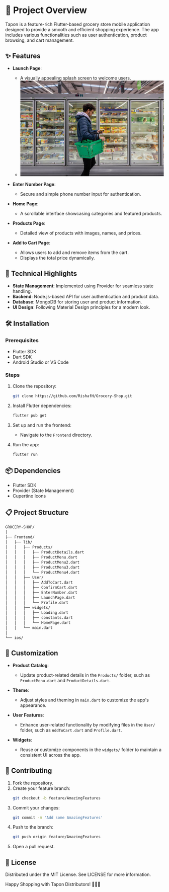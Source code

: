 # 📱 Project Overview

Tapon is a feature-rich Flutter-based grocery store mobile application designed to provide a smooth and efficient shopping experience. The app includes various functionalities such as user authentication, product browsing, and cart management.

## ✨ Features

- **Launch Page**:
  - A visually appealing splash screen to welcome users.
  - ![Home Screen](Frontend/assets/images/b.jpg "Home Screen")
    

- **Enter Number Page**:
  - Secure and simple phone number input for authentication.

- **Home Page**:
  - A scrollable interface showcasing categories and featured products.

- **Products Page**:
  - Detailed view of products with images, names, and prices.

- **Add to Cart Page**:
  - Allows users to add and remove items from the cart.
  - Displays the total price dynamically.

## 🚀 Technical Highlights

- **State Management**: Implemented using Provider for seamless state handling.
- **Backend**: Node.js-based API for user authentication and product data.
- **Database**: MongoDB for storing user and product information.
- **UI Design**: Following Material Design principles for a modern look.

## 🛠 Installation

### Prerequisites

- Flutter SDK
- Dart SDK
- Android Studio or VS Code

### Steps

1. Clone the repository:
   ```bash
   git clone https://github.com/RishafH/Grocery-Shop.git
   ```

2. Install Flutter dependencies:
   ```bash
   flutter pub get
   ```

3. Set up and run the frontend:
   - Navigate to the `Frontend` directory.
 

4. Run the app:
   ```bash
   flutter run
   ```

## 📦 Dependencies

- Flutter SDK
- Provider (State Management)
- Cupertino Icons

## 📋 Project Structure

```
GROCERY-SHOP/
│
├── Frontend/
│   ├── lib/
│   │   ├── Products/
│   │   │   ├── ProductDetails.dart
│   │   │   ├── ProductMenu.dart
│   │   │   ├── ProductMenu2.dart
│   │   │   ├── ProductMenu3.dart
│   │   │   └── ProductMenu4.dart
│   │   ├── User/
│   │   │   ├── AddToCart.dart
│   │   │   ├── ConfirmCart.dart
│   │   │   ├── EnterNumber.dart
│   │   │   ├── LaunchPage.dart
│   │   │   └── Profile.dart
│   │   ├── widgets/
│   │   │   ├── Loading.dart
│   │   │   ├── constants.dart
│   │   │   └── HomePage.dart
│   │   └── main.dart
│
└── ios/

```

## 🔧 Customization

- **Product Catalog**:
  - Update product-related details in the `Products/` folder, such as `ProductMenu.dart` and `ProductDetails.dart`.

- **Theme**:
  - Adjust styles and theming in `main.dart` to customize the app's appearance.

- **User Features**:
  - Enhance user-related functionality by modifying files in the `User/` folder, such as `AddToCart.dart` and `Profile.dart`.

- **Widgets**:
  - Reuse or customize components in the `widgets/` folder to maintain a consistent UI across the app.


## 🤝 Contributing

1. Fork the repository.
2. Create your feature branch:
   ```bash
   git checkout -b feature/AmazingFeatures
   ```
3. Commit your changes:
   ```bash
   git commit -m 'Add some AmazingFeatures'
   ```
4. Push to the branch:
   ```bash
   git push origin feature/AmazingFeatures
   ```
5. Open a pull request.

## 📄 License

Distributed under the MIT License. See LICENSE for more information.

Happy Shopping with Tapon Distributors! 🛒📱🍎

